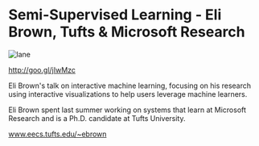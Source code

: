 **Semi-Supervised Learning - Eli Brown, Tufts & Microsoft Research**
===================

![lane](http://i.imgur.com/mk1eQ24.jpg)

http://goo.gl/jIwMzc

Eli Brown's talk on interactive machine learning, focusing on his research using interactive visualizations to help users leverage machine learners.

Eli Brown spent last summer working on systems that learn at Microsoft Research and is a Ph.D. candidate at Tufts University.

www.eecs.tufts.edu/~ebrown

